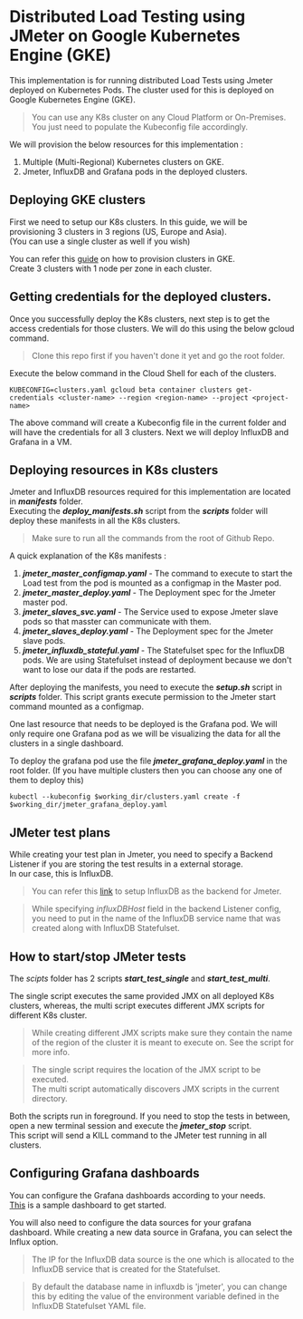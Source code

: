 # Distributed Load Testing using JMeter on Google Kubernetes Engine (GKE)

This implementation is for running distributed Load Tests using Jmeter deployed on Kubernetes Pods. The cluster used for this is deployed on Google Kubernetes Engine (GKE).

> You can use any K8s cluster on any Cloud Platform or On-Premises. You just need to populate the Kubeconfig file accordingly.

We will provision the below resources for this implementation :  
1) Multiple (Multi-Regional) Kubernetes clusters on GKE.  
2) Jmeter, InfluxDB and Grafana pods in the deployed clusters.


## Deploying GKE clusters

First we need to setup our K8s clusters. In this guide, we will be provisioning 3 clusters in 3 regions (US, Europe and Asia).  
(You can use a single cluster as well if you wish)

You can refer this [guide](https://cloud.google.com/kubernetes-engine/docs/how-to/creating-a-cluster#regional) on how to provision clusters in GKE.  
Create 3 clusters with 1 node per zone in each cluster.

## Getting credentials for the deployed clusters.

Once you successfully deploy the K8s clusters, next step is to get the access credentials for those clusters. We will do this using the below gcloud command.

> Clone this repo first if you haven't done it yet and go the root folder.

Execute the below command in the Cloud Shell for each of the clusters.
```
KUBECONFIG=clusters.yaml gcloud beta container clusters get-credentials <cluster-name> --region <region-name> --project <project-name>
```

The above command will create a Kubeconfig file in the current folder and will have the credentials for all 3 clusters. Next we will deploy InfluxDB and Grafana in a VM.


## Deploying resources in K8s clusters

Jmeter and InfluxDB resources required for this implementation are located in ***manifests*** folder.  
Executing the ***deploy_manifests.sh*** script from the ***scripts*** folder will deploy these manifests in all the K8s clusters.

> Make sure to run all the commands from the root of Github Repo.

A quick explanation of the K8s manifests :  
1) ***jmeter_master_configmap.yaml*** - The command to execute to start the Load test from the pod is mounted as a configmap in the Master pod.  
2) ***jmeter_master_deploy.yaml*** - The Deployment spec for the Jmeter master pod.  
3) ***jmeter_slaves_svc.yaml*** - The Service used to expose Jmeter slave pods so that masster can communicate with them.  
4) ***jmeter_slaves_deploy.yaml*** - The Deployment spec for the Jmeter slave pods.  
5) ***jmeter_influxdb_stateful.yaml*** - The Statefulset spec for the InfluxDB pods. We are using Statefulset instead of deployment because we don't want to lose our data if the pods are restarted.

After deploying the manifests, you need to execute the ***setup.sh*** script in ***scripts*** folder. This script grants execute permission to the Jmeter start command mounted as a configmap.

One last resource that needs to be deployed is the Grafana pod.
We will only require one Grafana pod as we will be visualizing the data for all the clusters in a single dashboard.

To deploy the grafana pod use the file ***jmeter_grafana_deploy.yaml*** in the root folder.
(If you have multiple clusters then you can choose any one of them to deploy this)

```
kubectl --kubeconfig $working_dir/clusters.yaml create -f $working_dir/jmeter_grafana_deploy.yaml
```


## JMeter test plans

While creating your test plan in Jmeter, you need to specify a Backend Listener if you are storing the test results in a external storage.  
In our case, this is InfluxDB.
> You can refer this [link](https://www.blazemeter.com/blog/how-to-use-grafana-to-monitor-jmeter-non-gui-results-part-2) to setup InfluxDB as the backend for Jmeter.  

> While specifying *influxDBHost* field in the backend Listener config, you need to put in the name of the InfluxDB service name that was created along with InfluxDB Statefulset.


## How to start/stop JMeter tests

The *scipts* folder has 2 scripts ***start_test_single*** and ***start_test_multi***.

The single script executes the same provided JMX on all deployed K8s clusters, whereas, the multi script executes different JMX scripts for different K8s cluster.
> While creating different JMX scripts make sure they contain the name of the region of the cluster it is meant to execute on. See the script for more info.

> The single script requires the location of the JMX script to be executed.  
The multi script automatically discovers JMX scripts in the current directory.

Both the scripts run in foreground. If you need to stop the tests in between, open a new terminal session and execute the ***jmeter_stop*** script.  
This script will send a KILL command to the JMeter test running in all clusters.


## Configuring Grafana dashboards

You can configure the Grafana dashboards according to your needs.  
[This](https://grafana.com/dashboards/5496) is a sample dashboard to get started.

You will also need to configure the data sources for your grafana dashboard. While creating a new data source in Grafana, you can select the Influx option.

> The IP for the InfluxDB data source is the one which is allocated to the InfluxDB service that is created for the Statefulset.
  
> By default the database name in influxdb is 'jmeter', you can change this by editing the value of the environment variable defined in the InfluxDB Statefulset YAML file.
